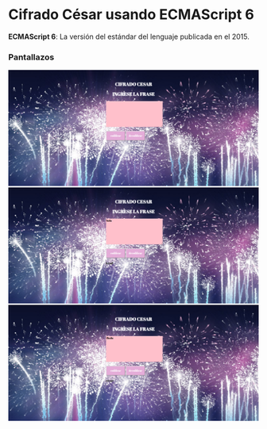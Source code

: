 # Cifrado César usando ECMAScript 6

**ECMAScript 6**: La versión del estándar del lenguaje publicada en el 2015.

### Pantallazos
![Sin titulo](assets/docs/inicio.png)
![Sin titulo](assets/docs/codifica.png)
![Sin titulo](assets/docs/decodifica.png)